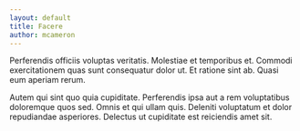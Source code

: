 ```yaml
---
layout: default
title: Facere
author: mcameron
---
```


Perferendis officiis voluptas veritatis. Molestiae et temporibus et. Commodi exercitationem quas sunt consequatur dolor ut. Et ratione sint ab. Quasi eum aperiam rerum.

Autem qui sint quo quia cupiditate. Perferendis ipsa aut a rem voluptatibus doloremque quos sed. Omnis et qui ullam quis. Deleniti voluptatum et dolor repudiandae asperiores. Delectus ut cupiditate est reiciendis amet sit.
